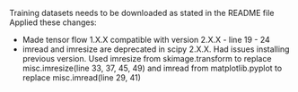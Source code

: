 Training datasets needs to be downloaded as stated in the README file
Applied these changes:
- Made tensor flow 1.X.X compatible with version 2.X.X - line 19 - 24
- imread and imresize are deprecated in scipy 2.X.X. Had issues installing previous version. Used imresize from skimage.transform to replace misc.imresize(line 33, 37, 45, 49) and imread from matplotlib.pyplot to replace  misc.imread(line 29, 41)
